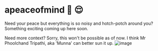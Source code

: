 # apeaceofmind 🧠 😌
Need your peace but everything is so noisy and hotch-potch around you? Something exciting coming up here soon.

Need more context?
Sorry, this won't be possible as of now. I think Mr Phoolchand Tripathi, aka 'Munna' can better sun it up.
![image](https://user-images.githubusercontent.com/33063622/157761729-f9ad51a4-c7d3-4e34-9c18-6cecf2e8f9b8.png)
